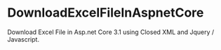 # DownloadExcelFileInAspnetCore
Download Excel File in Asp.net Core 3.1 using Closed XML and Jquery / Javascript.
